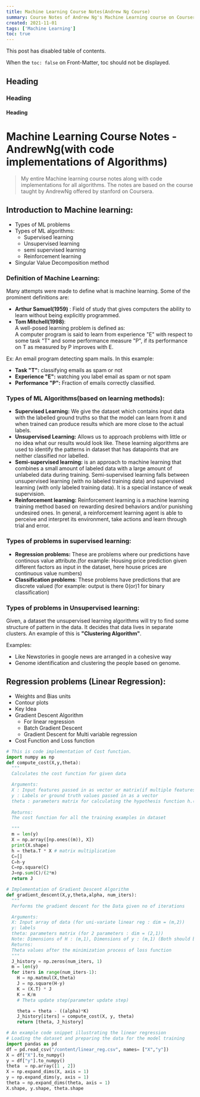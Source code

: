 ```yaml
---
title: Machine Learning Course Notes(Andrew Ng Course)
summary: Course Notes of Andrew Ng's Machine Learning course on Coursera
created: 2021-11-01
tags: ['Machine Learning']
toc: true
---
```


This post has disabled table of contents.

When the `toc: false` on Front-Matter, toc should not be displayed.

## Heading

### Heading

#### Heading
# Machine Learning Course Notes - AndrewNg(with code implementations of Algorithms)
> My entire Machine learning course notes along with code implementations for all algorithms. The notes are based on the course taught by AndrewNg offered by stanford on Coursera.


## Introduction to Machine learning:
* Types of ML problems
* Types of ML algorithms:
  * Supervised learning
  * Unsupervised learning
  * semi supervised learning
  * Reinforcement learning
* Singular Value Decomposition method

### Definition of Machine Learning: 
Many attempts were made to define what is machine learning. Some of the prominent definitions are: 
* **Arthur Samuel(1959)** : Field of study that gives computers the ability to learn without being explicitly programmed.
* **Tom Mitchell(1998)**:   
A well-posed learning problem is defined as:  
A computer program is said to learn from experience "E" with respect to some task "T" and some performance measure "P", if its performance on T as measured by P improves with E.

Ex:  An email program detecting spam mails. In this example:   
* **Task "T":** classifying emails as spam or not
* **Experience "E":** watching you label email as spam or not spam
* **Performance "P":** Fraction of emails correctly classified.

### Types of ML Algorithms(based on learning methods): 
* **Supervised Learning:** We give the dataset which contains input data with the labelled ground truths so that the model can learn from it and when trained can produce results which are more close to the actual labels.
* **Unsupervised Learning:**   Allows us to approach problems with little or no idea what our results would look like. These learning algorithms are used to identify the patterns in dataset that has datapoints that are neither classified nor labelled.
* **Semi-supervised learning:**  is an approach to machine learning that combines a small amount of labeled data with a large amount of unlabeled data during training. Semi-supervised learning falls between unsupervised learning (with no labeled training data) and supervised learning (with only labeled training data). It is a special instance of weak supervision.
* **Reinforcement learning:** Reinforcement learning is a machine learning training method based on rewarding desired behaviors and/or punishing undesired ones. In general, a reinforcement learning agent is able to perceive and interpret its environment, take actions and learn through trial and error.

### Types of problems in supervised learning:
* **Regression problems:** These are problems where our predictions have continous value attribute.(for example: Housing price prediction given different factors as input in the dataset, here house prices are continuous value numbers)
* **Classification problems**: These problems have predictions that are discrete valued (for example: output is there 0(or)1 for binary classification)

### Types of problems in Unsupervised learning:
Given, a dataset the unsupervised learning algorithms will try to find some structure of pattern in the data. It decides that data lives in separate clusters. An example of this is **"Clustering Algorithm"**.  

Examples: 
* Like Newstories in google news are arranged in a cohesive way
* Genome identification and clustering the people based on genome.

## Regression problems (Linear Regression):
* Weights and Bias units
* Contour plots
* Key Idea
* Gradient Descent Algorithm
  * For linear regression
  * Batch Gradient Descent
  * Gradient Descent for Multi variable regression
* Cost Function and Loss function


```python
# This is code implementation of Cost function.
import numpy as np
def compute_cost(X,y,theta):
  """
  Calculates the cost function for given data

  Arguments:
  X : Input features passed in as vector or matrix(if multiple features)(use numpy)
  y : Labels or ground truth values passed in as a vector
  theta : parameters matrix for calculating the hypothesis function h.(should be passed as an array)
  
  Returns:
  The cost function for all the training examples in dataset

  """
  m = len(y)
  X = np.array([np.ones((m)), X])
  print(X.shape)
  h = theta.T * X # matrix multiplication
  C=[]
  C=h-y
  C=np.square(C)
  J=np.sum(C)/(2*m)
  return J
```


```python
# Implementation of Gradient Descent Algorithm
def gradient_descent(X,y,theta,alpha, num_iters):
  """
  Performs the gradient descent for the Data given no of iterations

  Arguments:
  X: Input array of data (for uni-variate linear reg : dim = (m,2))
  y: labels
  theta: parameters matrix (for 2 parameters : dim = (2,1))
  Note: Dimensions of H : (m,1), Dimensions of y : (m,1) (Both should be equal)
  Returns:
  Theta values after the minimization process of loss function
  """
  J_history = np.zeros(num_iters, 1)
  m = len(y)
  for iters in range(num_iters-1):
    H = np.matmul(X,theta)
    J = np.square(H-y)
    K = (X.T) * J
    K = K/m
    # Theta update step(parameter update step)

    theta = theta - ((alpha)*K)
    J_history[iters] = compute_cost(X, y, theta)
    return [theta, J_history]


```


```python
# An example code snippet illustrating the linear regression 
# Loading the dataset and preparing the data for the model training
import pandas as pd
df = pd.read_csv("/content/linear_reg.csv", names= ["X","y"])
X = df["X"].to_numpy()
y = df["y"].to_numpy()
theta  = np.array([1 , 2])
X = np.expand_dims(X, axis = 1)
y = np.expand_dims(y, axis = 1)
theta = np.expand_dims(theta, axis = 1)
X.shape, y.shape, theta.shape
```



